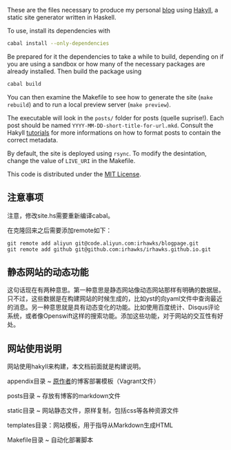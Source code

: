 These are the files necessary to produce my personal [blog](http://www.austinrochford.com) using [Hakyll](http://jaspervdj.be/hakyll/), a static site generator written in Haskell.

To use, install its dependencies with

```bash
cabal install --only-dependencies
```

Be prepared for it the dependencies to take a while to build, depending on if you are using a sandbox or how many of the necessary packages are already installed.  Then build the package using

```bash
cabal build
```

You can then examine the Makefile to see how to generate the site (`make rebuild`) and to run a local preview server (`make preview`).

The executable will look in the `posts/` folder for posts (quelle suprise!).  Each post should be named `YYYY-MM-DD-short-title-for-url.mkd`.  Consult the Hakyll [tutorials](http://jaspervdj.be/hakyll/tutorials.html) for more informations on how to format posts to contain the correct metadata.

By default, the site is deployed using `rsync`.  To modify the desintation, change the value of `LIVE_URI` in the Makefile.

This code is distributed under the [MIT License](http://opensource.org/licenses/MIT).


## 注意事项

注意，修改site.hs需要重新编译cabal。


在克隆回来之后需要添加remote如下：　

```shell
git remote add aliyun git@code.aliyun.com:irhawks/blogpage.git
git remote add github git@github.com:irhawks/irhawks.github.io.git
```


静态网站的动态功能
---------------------------------------------------------

这句话现在有两种意思。第一种意思是静态网站像动态网站那样有明确的数据层。只不过，这些数据是在构建网站的时候生成的，比如yst的向yaml文件中查询最近的消息。另一种意思就是具有动态变化的功能。比如使用百度统计、Disqus评论系统，或者像Openswift这样的搜索功能。添加这些功能，对于网站的交互性有好处。


网站使用说明
---------------------------------------------------------

网站使用hakyll来构建，本文档前面就是构建说明。

appendix目录
~ [原作者](http://austinrochford.com/)的博客部署模板（Vagrant文件）

posts目录
~ 存放有博客的markdown文件

static目录
~ 网站静态文件，原样复制，包括css等各种资源文件

templates目录：网站模板，用于指导从Markdown生成HTML

Makefile目录
~ 自动化部署脚本


